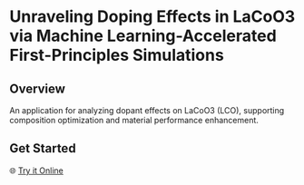 # Unraveling Doping Effects in LaCoO3 via Machine Learning-Accelerated First-Principles Simulations


<!-- [![DOI](https://zenodo.org/badge/DOI/10.5281/zenodo.1234567.svg)](https://doi.org/10.5281/zenodo.1234567) -->

## Overview

An application for analyzing dopant effects on LaCoO3 (LCO), supporting composition optimization and material performance enhancement.

## Get Started

🌐 [Try it Online](https://lco-doper.streamlit.app/)
